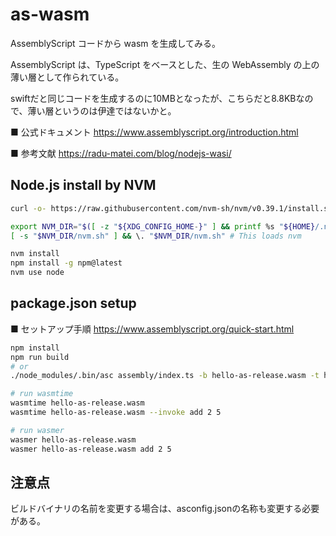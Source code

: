 # as-wasm

AssemblyScript コードから wasm を生成してみる。

AssemblyScript は、TypeScript をベースとした、生の WebAssembly の上の薄い層として作られている。

swiftだと同じコードを生成するのに10MBとなったが、こちらだと8.8KBなので、薄い層というのは伊達ではないかと。

■ 公式ドキュメント
https://www.assemblyscript.org/introduction.html

■ 参考文献
https://radu-matei.com/blog/nodejs-wasi/

## Node.js install by NVM

```bash
curl -o- https://raw.githubusercontent.com/nvm-sh/nvm/v0.39.1/install.sh | bash

export NVM_DIR="$([ -z "${XDG_CONFIG_HOME-}" ] && printf %s "${HOME}/.nvm" || printf %s "${XDG_CONFIG_HOME}/nvm")"
[ -s "$NVM_DIR/nvm.sh" ] && \. "$NVM_DIR/nvm.sh" # This loads nvm

nvm install
npm install -g npm@latest
nvm use node
```

## package.json setup

■ セットアップ手順
https://www.assemblyscript.org/quick-start.html

```bash
npm install
npm run build
# or
./node_modules/.bin/asc assembly/index.ts -b hello-as-release.wasm -t hello-as-release.wat --use abort=wasi_abort --target release

# run wasmtime
wasmtime hello-as-release.wasm
wasmtime hello-as-release.wasm --invoke add 2 5

# run wasmer
wasmer hello-as-release.wasm
wasmer hello-as-release.wasm add 2 5
```

## 注意点

ビルドバイナリの名前を変更する場合は、asconfig.jsonの名称も変更する必要がある。
